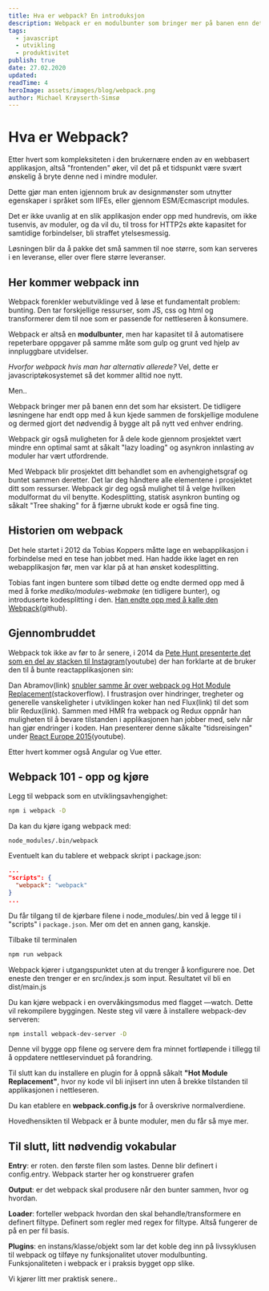 ```yaml
---
title: Hva er webpack? En introduksjon
description: Webpack er en modulbunter som bringer mer på banen enn det som tidligere har vært. Vi ser også på litt historie.
tags:
  - javascript
  - utvikling
  - produktivitet
publish: true
date: 27.02.2020
updated:
readTime: 4
heroImage: assets/images/blog/webpack.png
author: Michael Krøyserth-Simsø
---
```


# Hva er Webpack?

Etter hvert som kompleksiteten i den brukernære enden av en webbasert applikasjon, altså "frontenden" øker, vil det på et tidspunkt være svært ønskelig å bryte denne ned i mindre moduler.

Dette gjør man enten igjennom bruk av designmønster som utnytter egenskaper i språket som IIFEs, eller gjennom ESM/Ecmascript modules.

Det er ikke uvanlig at en slik applikasjon ender opp med hundrevis, om ikke tusenvis, av moduler, og da vil du, til tross for HTTP2s økte kapasitet for samtidige forbindelser, bli straffet ytelsesmessig.

Løsningen blir da å pakke det små sammen til noe større, som kan serveres i en leveranse, eller over flere større leveranser.

## Her kommer webpack inn

Webpack forenkler webutviklinge ved å løse et fundamentalt problem: bunting. Den tar forskjellige ressurser, som JS, css og html og transformerer dem til noe som er passende for nettleseren å konsumere.

Webpack er altså en **modulbunter**, men har kapasitet til å automatisere repeterbare oppgaver på samme måte som gulp og grunt ved hjelp av innpluggbare utvidelser.

_Hvorfor webpack hvis man har alternativ allerede?_ Vel, dette er javascriptøkosystemet så det kommer alltid noe nytt.

Men..

Webpack bringer mer på banen enn det som har eksistert. De tidligere løsningene har endt opp med å kun kjede sammen de forskjellige modulene og dermed gjort det nødvendig å bygge alt på nytt ved enhver endring.

Webpack gir også muligheten for å dele kode gjennom prosjektet vært mindre enn optimal samt at såkalt "lazy loading" og asynkron innlasting av moduler har vært utfordrende.

Med Webpack blir prosjektet ditt behandlet som en avhengighetsgraf og buntet sammen deretter. Det lar deg håndtere alle elementene i prosjektet ditt som ressurser. Webpack gir deg også mulighet til å velge hvilken modulformat du vil benytte. Kodesplitting, statisk asynkron bunting og såkalt "Tree shaking" for å fjærne ubrukt kode er også fine ting.

## Historien om webpack

Det hele startet i 2012 da Tobias Koppers måtte lage en webapplikasjon i forbindelse med en tese han jobbet med. Han hadde ikke laget en ren webapplikasjon før, men var klar på at han ønsket kodesplitting.

Tobias fant ingen buntere som tilbød dette og endte dermed opp med å med å forke _mediko/modules-webmake_ (en tidligere bunter), og introduserte kodesplitting i den. [Han endte opp med å kalle den Webpack](https://github.com/medikoo/modules-webmake/issues/7)(github).

## Gjennombruddet

Webpack tok ikke av før to år senere, i 2014 da [Pete Hunt presenterte det som en del av stacken til Instagram](https://www.youtube.com/watch?v=VkTCL6Nqm6Y)(youtube) der han forklarte at de bruker den til å bunte reactapplikasjonen sin:

Dan Abramov(link) [snubler samme år over webpack og Hot Module Replacement](https://stackoverflow.com/questions/24581873/what-exactly-is-hot-module-replacement-in-webpack)(stackoverflow). I frustrasjon over hindringer, tregheter og generelle vanskeligheter i utviklingen koker han ned Flux(link) til det som blir Redux(link). Sammen med HMR fra webpack og Redux oppnår han muligheten til å bevare tilstanden i applikasjonen han jobber med, selv når han gjør endringer i koden. Han presenterer denne såkalte "tidsreisingen" under [React Europe 2015](https://www.youtube.com/watch?v=xsSnOQynTHs)(youtube).

Etter hvert kommer også Angular og Vue etter.

## Webpack 101 - opp og kjøre

Legg til webpack som en utviklingsavhengighet:

```bash
npm i webpack -D
```

Da kan du kjøre igang webpack med:

```shell
node_modules/.bin/webpack
```

Eventuelt kan du tablere et webpack skript i package.json:

```json
...
"scripts": {
  "webpack": "webpack"
}
...
```

Du får tilgang til de kjørbare filene i node_modules/.bin ved å legge til i "scripts" i `package.json`. Mer om det en annen gang, kanskje.

Tilbake til terminalen

```bash
npm run webpack
```

Webpack kjører i utgangspunktet uten at du trenger å konfigurere noe. Det eneste den trenger er en src/index.js som input. Resultatet vil bli en dist/main.js

Du kan kjøre webpack i en overvåkingsmodus med flagget —watch. Dette vil rekompilere byggingen. Neste steg vil være å installere webpack-dev serveren:

```bash
npm install webpack-dev-server -D
```

Denne vil bygge opp filene og servere dem fra minnet fortløpende i tillegg til å oppdatere nettleservinduet på forandring.

Til slutt kan du installere en plugin for å oppnå såkalt **"Hot Module Replacement"**, hvor ny kode vil bli injisert inn uten å brekke tilstanden til applikasjonen i nettleseren.

Du kan etablere en **webpack.config.js** for å overskrive normalverdiene.

Hovedhensikten til Webpack er å bunte moduler, men du får så mye mer.

## Til slutt, litt nødvendig vokabular

**Entry**: er roten. den første filen som lastes. Denne blir definert i config.entry. Webpack starter her og konstruerer grafen

**Output**: er det webpack skal produsere når den bunter sammen, hvor og hvordan.

**Loader**: forteller webpack hvordan den skal behandle/transformere en definert filtype. Definert som regler med regex for filtype. Altså fungerer de på en per fil basis.

**Plugins**: en instans/klasse/objekt som lar det koble deg inn på livssyklusen til webpack og tilføye ny funksjonalitet utover modulbunting. Funksjonaliteten i webpack er i praksis bygget opp slike.

Vi kjører litt mer praktisk senere..
